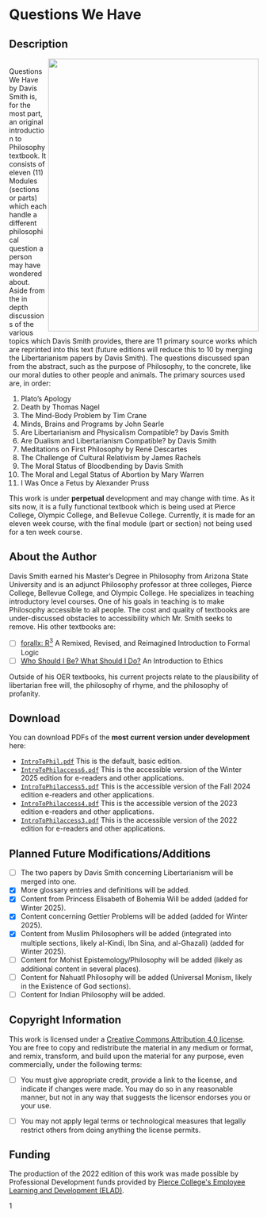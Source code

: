 # Questions We Have
## Description 
<img style="background-image;width:425px;height:550px" url="https://github.com/ProfDavisSmith/QuestionsWeHave/blob/main/IntroToPhil.pdf" src="https://github.com/ProfDavisSmith/QuestionsWeHave/blob/main/Questions%20We%20Have%20cover%20image%208.png" align="right"/><BR right/>
Questions We Have by Davis Smith is, for the most part, an original introduction to Philosophy textbook. It consists of eleven (11) Modules (sections or parts) 
which each handle a different philosophical question a person may have wondered about. Aside from the in depth discussions of the various topics which Davis Smith 
provides, there are 11 primary source works which are reprinted into this text (future editions will reduce this to 10 by merging the Libertarianism papers by Davis Smith). The questions discussed span from the abstract, such as the purpose of Philosophy, 
to the concrete, like our moral duties to other people and animals. The primary sources used are, in order:
1. Plato’s Apology
2. Death by Thomas Nagel
3. The Mind-Body Problem by Tim Crane
4. Minds, Brains and Programs by John Searle
5. Are Libertarianism and Physicalism Compatible? by Davis Smith
6. Are Dualism and Libertarianism Compatible? by Davis Smith
7. Meditations on First Philosophy by René Descartes
8. The Challenge of Cultural Relativism by James Rachels
9. The Moral Status of Bloodbending by Davis Smith
10. The Moral and Legal Status of Abortion by Mary Warren
11. I Was Once a Fetus by Alexander Pruss

This work is under **perpetual** development and may change with time. As it sits now, it is a fully functional textbook which is being used at Pierce College, Olympic College, and Bellevue College. 
Currently, it is made for an eleven week course, with the final module (part or section) not being used for a ten week course.

## About the Author

Davis Smith earned his Master’s Degree in Philosophy from Arizona State University and is an adjunct Philosophy professor at three colleges, Pierce College, Bellevue College, and Olympic College. 
He specializes in teaching introductory level courses. One of his goals in teaching is to make Philosophy
accessible to all people. The cost and quality of textbooks are under-discussed obstacles to accessibility which Mr. Smith seeks to remove. His other textbooks are: 

- [ ] [forallx: R<sup>3</sup>](https://github.com/ProfDavisSmith/forallxR3#readme) A Remixed, Revised, and Reimagined Introduction to Formal Logic
- [ ] [Who Should I Be? What Should I Do?](https://github.com/ProfDavisSmith/WSIBWSID#readme) An Introduction to Ethics

Outside of his OER textbooks, his current projects relate to the plausibility of libertarian free will, the philosophy of rhyme, and the philosophy of profanity.

## Download 
You can download PDFs of the **most current version under development** here:

- [`IntroToPhil.pdf`](https://github.com/ProfDavisSmith/QuestionsWeHave/blob/main/IntroToPhil.pdf)
  This is the default, basic edition.
- [`IntroToPhilaccess6.pdf`](https://github.com/ProfDavisSmith/QuestionsWeHave/blob/main/IntroToPhilaccess6.pdf)
  This is the accessible version of the Winter 2025 edition for e-readers and other applications.
- [`IntroToPhilaccess5.pdf`](https://github.com/ProfDavisSmith/QuestionsWeHave/blob/main/IntroToPhilaccess5.pdf)
  This is the accessible version of the Fall 2024 edition e-readers and other applications.
- [`IntroToPhilaccess4.pdf`](https://github.com/ProfDavisSmith/QuestionsWeHave/blob/main/IntroToPhilaccess4.pdf)
  This is the accessible version of the 2023 edition e-readers and other applications.
- [`IntroToPhilaccess3.pdf`](https://github.com/ProfDavisSmith/QuestionsWeHave/blob/main/IntroToPhilaccess3.pdf)
  This is the accessible version of the 2022 edition for e-readers and other applications.

## Planned Future Modifications/Additions

- [ ] The two papers by Davis Smith concerning Libertarianism will be merged into one.
- [X] More glossary entries and definitions will be added.
- [X] Content from Princess Elisabeth of Bohemia Will be added (added for Winter 2025).
- [X] Content concerning Gettier Problems will be added (added for Winter 2025).
- [X] Content from Muslim Philosophers will be added (integrated into multiple sections, likely al-Kindi, Ibn Sina, and al-Ghazali) (added for Winter 2025).
- [ ] Content for Mohist Epistemology/Philosophy will be added (likely as additional content in several places). 
- [ ] Content for Nahuatl Philosophy will be added (Universal Monism, likely in the Existence of God sections).
- [ ] Content for Indian Philosophy will be added.

## Copyright Information
This work is licensed under a [Creative Commons Attribution 4.0 license](https://creativecommons.org/licenses/by/4.0/). You are free to copy and redistribute the material in any medium or format, and remix, transform, and build
upon the material for any purpose, even commercially, under
the following terms:
- [ ] You must give appropriate credit, provide a link to the
license, and indicate if changes were made. You may do
so in any reasonable manner, but not in any way that
suggests the licensor endorses you or your use.
- [ ] You may not apply legal terms or technological measures
that legally restrict others from doing anything the license
permits.


## Funding
The production of the 2022 edition of this work was made possible by Professional Development funds provided by [Pierce College's Employee Learning and Development (ELAD)](https://www.pierce.ctc.edu/elad).

1
